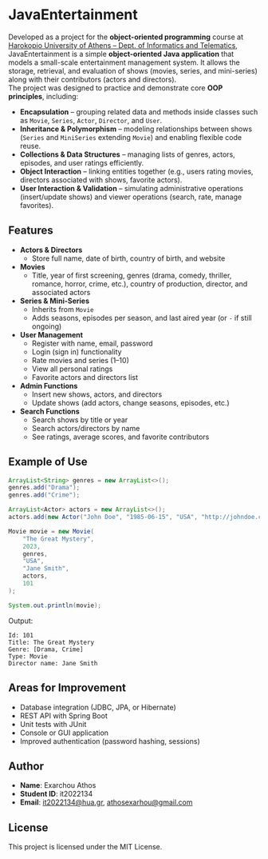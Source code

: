 # JavaEntertainment

Developed as a project for the **object-oriented programming** course at [Harokopio University of Athens – Dept. of Informatics and Telematics](https://www.dit.hua.gr), JavaEntertainment is a simple **object-oriented Java application** that models a small-scale entertainment management system.
It allows the storage, retrieval, and evaluation of shows (movies, series, and mini-series) along with their contributors (actors and directors).  
The project was designed to practice and demonstrate core **OOP principles**, including:

- **Encapsulation** – grouping related data and methods inside classes such as `Movie`, `Series`, `Actor`, `Director`, and `User`.
- **Inheritance & Polymorphism** – modeling relationships between shows (`Series` and `MiniSeries` extending `Movie`) and enabling flexible code reuse.
- **Collections & Data Structures** – managing lists of genres, actors, episodes, and user ratings efficiently.
- **Object Interaction** – linking entities together (e.g., users rating movies, directors associated with shows, favorite actors).
- **User Interaction & Validation** – simulating administrative operations (insert/update shows) and viewer operations (search, rate, manage favorites).

## Features

- **Actors & Directors**
  - Store full name, date of birth, country of birth, and website
- **Movies**
  - Title, year of first screening, genres (drama, comedy, thriller, romance, horror, crime, etc.), country of production, director, and associated actors
- **Series & Mini-Series**
  - Inherits from `Movie`  
  - Adds seasons, episodes per season, and last aired year (or `-` if still ongoing)
- **User Management**
  - Register with name, email, password
  - Login (sign in) functionality
  - Rate movies and series (1–10)
  - View all personal ratings
  - Favorite actors and directors list
- **Admin Functions**
  - Insert new shows, actors, and directors
  - Update shows (add actors, change seasons, episodes, etc.)
- **Search Functions**
  - Search shows by title or year
  - Search actors/directors by name
  - See ratings, average scores, and favorite contributors

## Example of Use

```java
ArrayList<String> genres = new ArrayList<>();
genres.add("Drama");
genres.add("Crime");

ArrayList<Actor> actors = new ArrayList<>();
actors.add(new Actor("John Doe", "1985-06-15", "USA", "http://johndoe.com", 1));

Movie movie = new Movie(
    "The Great Mystery",
    2023,
    genres,
    "USA",
    "Jane Smith",
    actors,
    101
);

System.out.println(movie);
```

Output:
```
Id: 101
Title: The Great Mystery
Genre: [Drama, Crime]
Type: Movie
Director name: Jane Smith
```

## Areas for Improvement

- Database integration (JDBC, JPA, or Hibernate)
- REST API with Spring Boot
- Unit tests with JUnit
- Console or GUI application
- Improved authentication (password hashing, sessions)

## Author

- **Name**: Exarchou Athos
- **Student ID**: it2022134
- **Email**: it2022134@hua.gr, athosexarhou@gmail.com

## License

This project is licensed under the MIT License.
